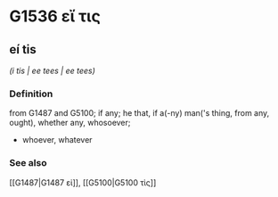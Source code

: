 # G1536 εἴ τις

## eí tis

_(i tis | ee tees | ee tees)_

### Definition

from G1487 and G5100; if any; he that, if a(-ny) man('s thing, from any, ought), whether any, whosoever; 

- whoever, whatever

### See also

[[G1487|G1487 εἰ]], [[G5100|G5100 τὶς]]
